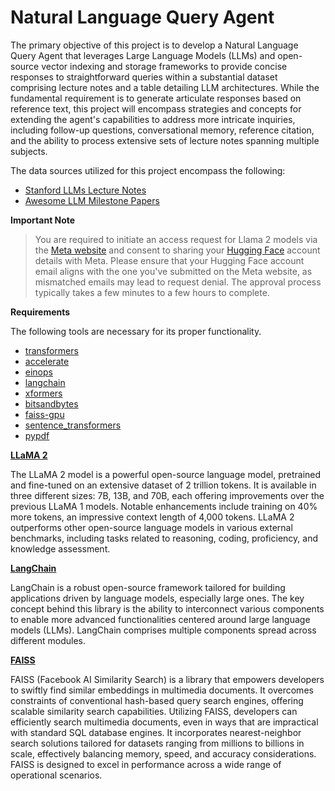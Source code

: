 # Natural Language Query Agent

The primary objective of this project is to develop a Natural Language Query Agent that leverages Large Language Models (LLMs) and open-source vector indexing and storage frameworks to provide concise responses to straightforward queries within a substantial dataset comprising lecture notes and a table detailing LLM architectures. While the fundamental requirement is to generate articulate responses based on reference text, this project will encompass strategies and concepts for extending the agent's capabilities to address more intricate inquiries, including follow-up questions, conversational memory, reference citation, and the ability to process extensive sets of lecture notes spanning multiple subjects.

The data sources utilized for this project encompass the following:

- [Stanford LLMs Lecture Notes](https://stanford-cs324.github.io/winter2022/lectures/)
- [Awesome LLM Milestone Papers](https://github.com/Hannibal046/Awesome-LLM#milestone-papers)

**Important Note**

> You are required to initiate an access request for Llama 2 models via the [Meta website](https://ai.meta.com/resources/models-and-libraries/llama-downloads/) and consent to sharing your [Hugging Face](https://huggingface.co/meta-llama/Llama-2-7b-chat-hf) account details with Meta. Please ensure that your Hugging Face account email aligns with the one you've submitted on the Meta website, as mismatched emails may lead to request denial. The approval process typically takes a few minutes to a few hours to complete.

**Requirements** 

The following tools are necessary for its proper functionality.

- [transformers](https://pypi.org/project/transformers/)
- [accelerate](https://pypi.org/project/accelerate/)
- [einops](https://pypi.org/project/einops/)
- [langchain](https://pypi.org/project/langchain/)
- [xformers](https://pypi.org/project/xformers/)
- [bitsandbytes](https://pypi.org/project/bitsandbytes/)
- [faiss-gpu](https://pypi.org/project/faiss-gpu/)
- [sentence_transformers](https://pypi.org/project/sentence-transformers/)
- [pypdf](https://pypi.org/project/pypdf/)

**[LLaMA 2](https://ai.meta.com/llama/)** 

The LLaMA 2 model is a powerful open-source language model, pretrained and fine-tuned on an extensive dataset of 2 trillion tokens. It is available in three different sizes: 7B, 13B, and 70B, each offering improvements over the previous LLaMA 1 models. Notable enhancements include training on 40% more tokens, an impressive context length of 4,000 tokens. LLaMA 2 outperforms other open-source language models in various external benchmarks, including tasks related to reasoning, coding, proficiency, and knowledge assessment.

**[LangChain](https://python.langchain.com/docs/get_started/introduction)** 

LangChain is a robust open-source framework tailored for building applications driven by language models, especially large ones. The key concept behind this library is the ability to interconnect various components to enable more advanced functionalities centered around large language models (LLMs). LangChain comprises multiple components spread across different modules.

**[FAISS](https://github.com/facebookresearch/faiss)**


FAISS (Facebook AI Similarity Search) is a library that empowers developers to swiftly find similar embeddings in multimedia documents. It overcomes constraints of conventional hash-based query search engines, offering scalable similarity search capabilities. Utilizing FAISS, developers can efficiently search multimedia documents, even in ways that are impractical with standard SQL database engines. It incorporates nearest-neighbor search solutions tailored for datasets ranging from millions to billions in scale, effectively balancing memory, speed, and accuracy considerations. FAISS is designed to excel in performance across a wide range of operational scenarios.

